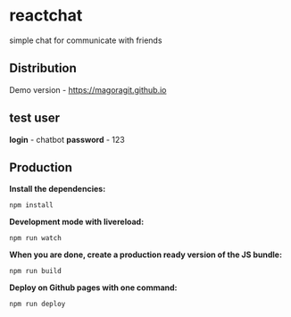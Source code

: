 # reactchat
simple chat for communicate with friends

## Distribution

Demo version - https://magoragit.github.io

test user
---
**login** - chatbot
**password**  - 123


## Production

__Install the dependencies:__

`npm install`

__Development mode with livereload:__

`npm run watch`

__When you are done, create a production ready version of the JS bundle:__

`npm run build`

__Deploy on Github pages with one command:__

`npm run deploy`


